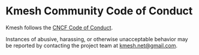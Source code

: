 # Kmesh Community Code of Conduct

Kmesh follows the [CNCF Code of Conduct](https://github.com/cncf/foundation/blob/main/code-of-conduct.md).

Instances of abusive, harassing, or otherwise unacceptable behavior may be reported by contacting the project team at kmesh.net@gmail.com.